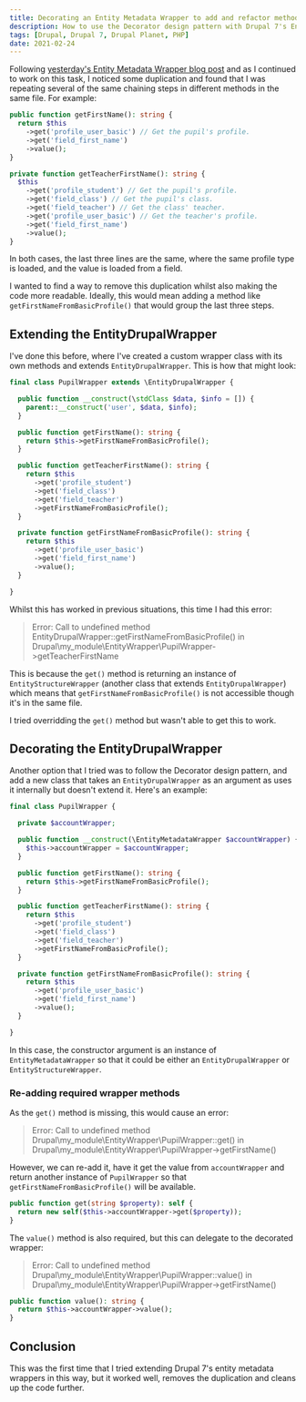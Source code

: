 ```yaml
---
title: Decorating an Entity Metadata Wrapper to add and refactor methods
description: How to use the Decorator design pattern with Drupal 7's EntityMetadataWrapper to extend it, and add and refactor custom methods.
tags: [Drupal, Drupal 7, Drupal Planet, PHP]
date: 2021-02-24
---
```


Following [yesterday's Entity Metadata Wrapper blog post](/blog/cleanly-retrieving-user-profile-data-using-entity-metadata-wrapper) and as I continued to work on this task, I noticed some duplication and found that I was repeating several of the same chaining steps in different methods in the same file. For example:

```php
public function getFirstName(): string {
  return $this
    ->get('profile_user_basic') // Get the pupil's profile.
    ->get('field_first_name')
    ->value();
}

private function getTeacherFirstName(): string {
  $this
    ->get('profile_student') // Get the pupil's profile.
    ->get('field_class') // Get the pupil's class.
    ->get('field_teacher') // Get the class' teacher.
    ->get('profile_user_basic') // Get the teacher's profile.
    ->get('field_first_name')
    ->value();
}
```

In both cases, the last three lines are the same, where the same profile type is loaded, and the value is loaded from a field.

I wanted to find a way to remove this duplication whilst also making the code more readable. Ideally, this would mean adding a method like `getFirstNameFromBasicProfile()` that would group the last three steps.

## Extending the EntityDrupalWrapper

I've done this before, where I've created a custom wrapper class with its own methods and extends `EntityDrupalWrapper`. This is how that might look:

```php
final class PupilWrapper extends \EntityDrupalWrapper {

  public function __construct(\stdClass $data, $info = []) {
    parent::__construct('user', $data, $info);
  }

  public function getFirstName(): string {
    return $this->getFirstNameFromBasicProfile();
  }

  public function getTeacherFirstName(): string {
    return $this
      ->get('profile_student')
      ->get('field_class')
      ->get('field_teacher')
      ->getFirstNameFromBasicProfile();
  }

  private function getFirstNameFromBasicProfile(): string {
    return $this
      ->get('profile_user_basic')
      ->get('field_first_name')
      ->value();
  }

}
```

Whilst this has worked in previous situations, this time I had this error:

> Error: Call to undefined method EntityDrupalWrapper::getFirstNameFromBasicProfile() in Drupal\my_module\EntityWrapper\PupilWrapper->getTeacherFirstName

This is because the `get()` method is returning an instance of `EntityStructureWrapper` (another class that extends `EntityDrupalWrapper`) which means that `getFirstNameFromBasicProfile()` is not accessible though it's in the same file.

I tried overridding the `get()` method but wasn't able to get this to work.

## Decorating the EntityDrupalWrapper

Another option that I tried was to follow the Decorator design pattern, and add a new class that takes an `EntityDrupalWrapper` as an argument as uses it internally but doesn't extend it. Here's an example:

```php
final class PupilWrapper {

  private $accountWrapper;

  public function __construct(\EntityMetadataWrapper $accountWrapper) {
    $this->accountWrapper = $accountWrapper;
  }

  public function getFirstName(): string {
    return $this->getFirstNameFromBasicProfile();
  }

  public function getTeacherFirstName(): string {
    return $this
      ->get('profile_student')
      ->get('field_class')
      ->get('field_teacher')
      ->getFirstNameFromBasicProfile();
  }

  private function getFirstNameFromBasicProfile(): string {
    return $this
      ->get('profile_user_basic')
      ->get('field_first_name')
      ->value();
  }

}
```

In this case, the constructor argument is an instance of `EntityMetadataWrapper` so that it could be either an `EntityDrupalWrapper` or `EntityStructureWrapper`.

### Re-adding required wrapper methods

As the `get()` method is missing, this would cause an error:

> Error: Call to undefined method Drupal\my_module\EntityWrapper\PupilWrapper::get() in Drupal\my_module\EntityWrapper\PupilWrapper->getFirstName()

However, we can re-add it, have it get the value from `accountWrapper` and return another instance of `PupilWrapper` so that `getFirstNameFromBasicProfile()` will be available.

```php
public function get(string $property): self {
  return new self($this->accountWrapper->get($property));
}
```

The `value()` method is also required, but this can delegate to the decorated wrapper:

> Error: Call to undefined method Drupal\my_module\EntityWrapper\PupilWrapper::value() in Drupal\my_module\EntityWrapper\PupilWrapper->getFirstName()

```php
public function value(): string {
  return $this->accountWrapper->value();
}
```

## Conclusion

This was the first time that I tried extending Drupal 7's entity metadata wrappers in this way, but it worked well, removes the duplication and cleans up the code further.
